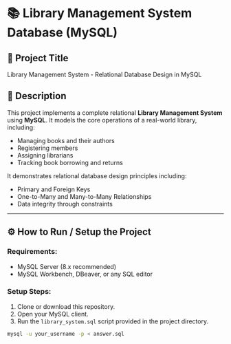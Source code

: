 # 📚 Library Management System Database (MySQL)

## 📌 Project Title
Library Management System - Relational Database Design in MySQL

## 📖 Description
This project implements a complete relational **Library Management System** using **MySQL**. It models the core operations of a real-world library, including:

- Managing books and their authors
- Registering members
- Assigning librarians
- Tracking book borrowing and returns

It demonstrates relational database design principles including:
- Primary and Foreign Keys
- One-to-Many and Many-to-Many Relationships
- Data integrity through constraints

---

## ⚙️ How to Run / Setup the Project

### Requirements:
- MySQL Server (8.x recommended)
- MySQL Workbench, DBeaver, or any SQL editor

### Setup Steps:

1. Clone or download this repository.
2. Open your MySQL client.
3. Run the `library_system.sql` script provided in the project directory.

```bash
mysql -u your_username -p < answer.sql
